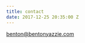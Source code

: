 ```yaml
---
title: contact
date: 2017-12-25 20:35:00 Z
---
```



[benton@bentonyazzie.com](mail:benton@bentonyazzie.com)
